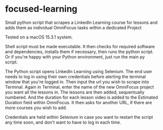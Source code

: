 # focused-learning
Small python script that scrapes a LinkedIn Learning course for lessons and adds them as individual OmniFocus tasks within a dedicated Project  

Tested on a macOS 15.3.1 system.

Shell script must be made executable.  It then checks for required software and dependencies, installs them if necessary, then runs the python script.  Or if you're happy with your Python environment, just run the main py script.

The Python script opens LinkedIn Learning using Selenium.  The end user needs to log in using their own credentials before alerting the terminal window that you're logged in.  Then input the url you wish to scrape into Terminal.  Again in Terminal, enter the name of the new OmniFocus project you want all the lessons in.  The lessons are then added, sequentually numbered.  And the duration for each lesson video is added to the Estimated Duration field within OmniFocus.  It then asks for another URL, if there are more courses you wish to add.

Credentials are held within Selenium in case you want to restart the script any time soon, and don't want to have to log in each time.


